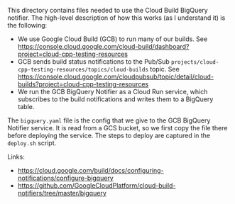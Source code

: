 This directory contains files needed to use the Cloud Build BigQuery notifier.
The high-level description of how this works (as I understand it) is the
following:

* We use Google Cloud Build (GCB) to run many of our builds. See
  https://console.cloud.google.com/cloud-build/dashboard?project=cloud-cpp-testing-resources
* GCB sends build status notifications to the Pub/Sub
  `projects/cloud-cpp-testing-resources/topics/cloud-builds` topic. See
  https://console.cloud.google.com/cloudpubsub/topic/detail/cloud-builds?project=cloud-cpp-testing-resources
* We run the GCB BigQuery Notifier as a Cloud Run service, which subscribes to
  the build notifications and writes them to a BigQuery table.

The `bigquery.yaml` file is the config that we give to the GCB BigQuery
Notifier service. It is read from a GCS bucket, so we first copy the file there
before deploying the service. The steps to deploy are captured in the
`deploy.sh` script.

Links:
* https://cloud.google.com/build/docs/configuring-notifications/configure-bigquery
* https://github.com/GoogleCloudPlatform/cloud-build-notifiers/tree/master/bigquery
